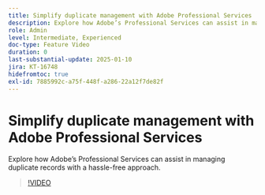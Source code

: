 ```yaml
---
title: Simplify duplicate management with Adobe Professional Services
description: Explore how Adobe’s Professional Services can assist in managing duplicate records with a hassle-free approach.
role: Admin
level: Intermediate, Experienced
doc-type: Feature Video
duration: 0
last-substantial-update: 2025-01-10
jira: KT-16748
hidefromtoc: true
exl-id: 7885992c-a75f-448f-a286-22a12f7de82f
---
```

# Simplify duplicate management with Adobe Professional Services

Explore how Adobe’s Professional Services can assist in managing duplicate records with a hassle-free approach.

>[!VIDEO](https://video.tv.adobe.com/v/3429501/?learn=on&enablevpops)
